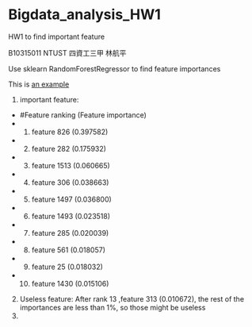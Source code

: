 # Bigdata_analysis_HW1
HW1 to find important feature

B10315011 NTUST 四資工三甲 林航平

Use sklearn RandomForestRegressor to find feature importances

This is [an example](http://example.com/ "Title")

1. important feature: 
 * #Feature ranking (Feature importance)
 * 1. feature 826 (0.397582)
 * 2. feature 282 (0.175932)
 * 3. feature 1513 (0.060665)
 * 4. feature 306 (0.038663)
 * 5. feature 1497 (0.036800)
 * 6. feature 1493 (0.023518)
 * 7. feature 285 (0.020039)
 * 8. feature 561 (0.018057)
 * 9. feature 25 (0.018032)
 * 10. feature 1430 (0.015106)
2. Useless feature:
  After rank 13 ,feature 313 (0.010672),
  the rest of the importances are less than 1%, so those might be useless
3. 
